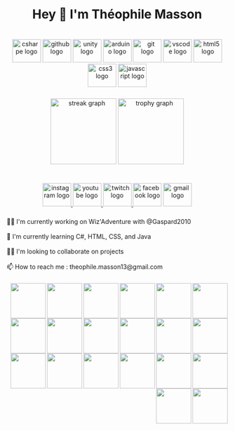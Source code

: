 <h1 align="center">Hey 👋 I'm Théophile Masson</h1>

###

<br clear="both">

<div align="center">
  <img src="https://cdn.jsdelivr.net/gh/devicons/devicon/icons/csharp/csharp-original.svg"  width="65" height="53" alt="csharpe logo" />
  
  <img src="https://cdn.jsdelivr.net/gh/devicons/devicon/icons/github/github-original.svg" width="65" height="53" alt="github logo"  />
  
  <img src="https://cdn.jsdelivr.net/gh/devicons/devicon/icons/unity/unity-original.svg" width="65" height="53" alt="unity logo"  />
  
  <img src="https://cdn.jsdelivr.net/gh/devicons/devicon/icons/arduino/arduino-original.svg" width="65" height="53" alt="arduino logo"  />
  
  <img src="https://cdn.jsdelivr.net/gh/devicons/devicon/icons/git/git-original.svg" width="65" height="53" alt="git logo"  />
  
  <img src="https://cdn.jsdelivr.net/gh/devicons/devicon/icons/vscode/vscode-original.svg" width="65" height="53" alt="vscode logo"  />
  
  <img src="https://cdn.jsdelivr.net/gh/devicons/devicon/icons/html5/html5-original.svg" width="65" height="53" alt="html5 logo"  />
  
  <img src="https://cdn.jsdelivr.net/gh/devicons/devicon/icons/css3/css3-original.svg" width="65" height="53" alt="css3 logo"  />
  
  <img src="https://cdn.jsdelivr.net/gh/devicons/devicon/icons/javascript/javascript-original.svg" width="65" height="53" alt="javascript logo"  />
</div>

###

<div align="center">
  <img src="https://streak-stats.demolab.com?user=theophileeeeeee&locale=en&mode=daily&theme=dracula&hide_border=false&border_radius=5&order=3" height="150" alt="streak graph"  />
  <img src="https://github-profile-trophy.vercel.app?username=theophileeeeeee&theme=dracula&column=-1&row=1&margin-w=8&margin-h=8&no-bg=false&no-frame=false&order=4" height="150" alt="trophy graph"  />
</div>

###

<br clear="both">

<div align="center">
  <a href="https://www.instagram.com/theophile_msn/" target="_blank">
    <img src="https://raw.githubusercontent.com/maurodesouza/profile-readme-generator/master/src/assets/icons/social/instagram/default.svg" width="65" height="53" alt="instagram logo"  />
  </a>
  <a href="https://www.youtube.com/@TheophileMasson" target="_blank">
    <img src="https://raw.githubusercontent.com/maurodesouza/profile-readme-generator/master/src/assets/icons/social/youtube/default.svg" width="65" height="53" alt="youtube logo"  />
  </a>
  <a href="https://www.twitch.tv/theophilemasson1028" target="_blank">
    <img src="https://raw.githubusercontent.com/maurodesouza/profile-readme-generator/master/src/assets/icons/social/twitch/default.svg" width="65" height="53" alt="twitch logo"  />
  </a>
  <img src="https://raw.githubusercontent.com/maurodesouza/profile-readme-generator/master/src/assets/icons/social/facebook/default.svg" width="65" height="53" alt="facebook logo"  />
  <a href="theophile.masson13@gmail.com" target="_blank">
    <img src="https://raw.githubusercontent.com/maurodesouza/profile-readme-generator/master/src/assets/icons/social/gmail/default.svg" width="65" height="53" alt="gmail logo"  />
  </a>
</div>

###

<p align="left">👩‍💻 I'm currently working on Wiz'Adventure with @Gaspard2010<br><br>🧠 I'm currently learning C#, HTML, CSS, and Java<br><br>👯‍♀️ I'm looking to collaborate on projects<br><br>📫 How to reach me : theophile.masson13@gmail.com</p>


###

<img src="https://media1.tenor.com/m/RCrlNZA5M28AAAAd/pedro-racoon.gif" align="right" width="80" style="max-width: 100%;" />


###
<img src="https://media1.tenor.com/m/RCrlNZA5M28AAAAd/pedro-racoon.gif" align="right" width="80" style="max-width: 100%;" />


###
<img src="https://media1.tenor.com/m/RCrlNZA5M28AAAAd/pedro-racoon.gif" align="right" width="80" style="max-width: 100%;" />


###
<img src="https://media1.tenor.com/m/RCrlNZA5M28AAAAd/pedro-racoon.gif" align="right" width="80" style="max-width: 100%;" />


###
<img src="https://media1.tenor.com/m/RCrlNZA5M28AAAAd/pedro-racoon.gif" align="right" width="80" style="max-width: 100%;" />


###
<img src="https://media1.tenor.com/m/RCrlNZA5M28AAAAd/pedro-racoon.gif" align="right" width="80" style="max-width: 100%;" />


###
<img src="https://media1.tenor.com/m/RCrlNZA5M28AAAAd/pedro-racoon.gif" align="right" width="80" style="max-width: 100%;" />


###
<img src="https://media1.tenor.com/m/RCrlNZA5M28AAAAd/pedro-racoon.gif" align="right" width="80" style="max-width: 100%;" />


###
<img src="https://media1.tenor.com/m/RCrlNZA5M28AAAAd/pedro-racoon.gif" align="right" width="80" style="max-width: 100%;" />


###
<img src="https://media1.tenor.com/m/RCrlNZA5M28AAAAd/pedro-racoon.gif" align="right" width="80" style="max-width: 100%;" />


###
<img src="https://media1.tenor.com/m/RCrlNZA5M28AAAAd/pedro-racoon.gif" align="right" width="80" style="max-width: 100%;" />


###
<img src="https://media1.tenor.com/m/RCrlNZA5M28AAAAd/pedro-racoon.gif" align="right" width="80" style="max-width: 100%;" />


###
<img src="https://media1.tenor.com/m/RCrlNZA5M28AAAAd/pedro-racoon.gif" align="right" width="80" style="max-width: 100%;" />


###
<img src="https://media1.tenor.com/m/RCrlNZA5M28AAAAd/pedro-racoon.gif" align="right" width="80" style="max-width: 100%;" />


###
<img src="https://media1.tenor.com/m/RCrlNZA5M28AAAAd/pedro-racoon.gif" align="right" width="80" style="max-width: 100%;" />


###
<img src="https://media1.tenor.com/m/RCrlNZA5M28AAAAd/pedro-racoon.gif" align="right" width="80" style="max-width: 100%;" />


###
<img src="https://media1.tenor.com/m/RCrlNZA5M28AAAAd/pedro-racoon.gif" align="right" width="80" style="max-width: 100%;" />


###
<img src="https://media1.tenor.com/m/RCrlNZA5M28AAAAd/pedro-racoon.gif" align="right" width="80" style="max-width: 100%;" />


###
<img src="https://media1.tenor.com/m/RCrlNZA5M28AAAAd/pedro-racoon.gif" align="right" width="80" style="max-width: 100%;" />


###
<img src="https://media1.tenor.com/m/RCrlNZA5M28AAAAd/pedro-racoon.gif" align="right" width="80" style="max-width: 100%;" />


###
